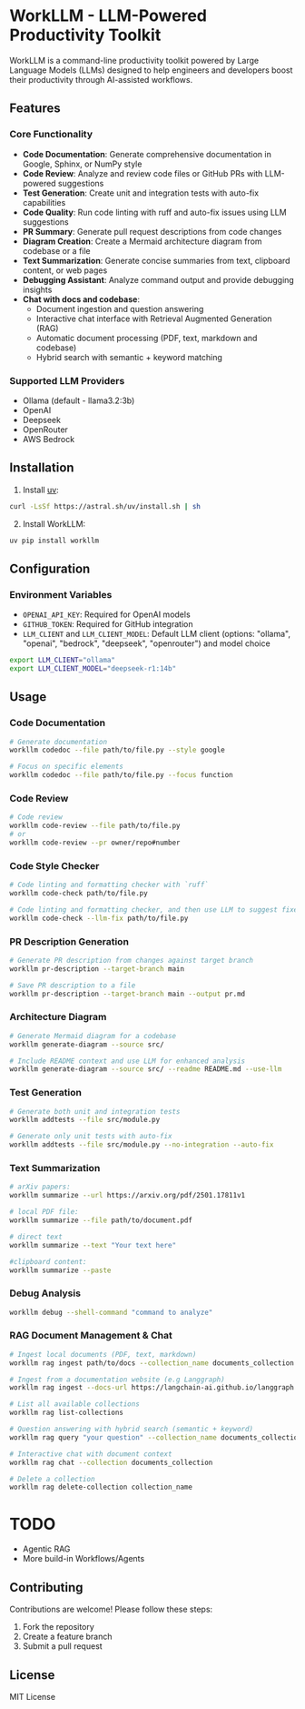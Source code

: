 # WorkLLM - LLM-Powered Productivity Toolkit

WorkLLM is a command-line productivity toolkit powered by Large Language Models (LLMs) designed to help engineers and developers boost their productivity through AI-assisted workflows.

## Features

### Core Functionality
- **Code Documentation**: Generate comprehensive documentation in Google, Sphinx, or NumPy style
- **Code Review**: Analyze and review code files or GitHub PRs with LLM-powered suggestions
- **Test Generation**: Create unit and integration tests with auto-fix capabilities
- **Code Quality**: Run code linting with ruff and auto-fix issues using LLM suggestions
- **PR Summary**: Generate pull request descriptions from code changes
- **Diagram Creation**: Create a Mermaid architecture diagram from codebase or a file
- **Text Summarization**: Generate concise summaries from text, clipboard content, or web pages
- **Debugging Assistant**: Analyze command output and provide debugging insights
- **Chat with docs and codebase**: 
  - Document ingestion and question answering 
  - Interactive chat interface with Retrieval Augmented Generation (RAG)
  - Automatic document processing (PDF, text, markdown and codebase)
  - Hybrid search with semantic + keyword matching

### Supported LLM Providers
- Ollama (default - llama3.2:3b)
- OpenAI 
- Deepseek 
- OpenRouter 
- AWS Bedrock 
## Installation

1. Install [uv](https://github.com/astral-sh/uv):
```bash
curl -LsSf https://astral.sh/uv/install.sh | sh
```

2. Install WorkLLM:
```bash
uv pip install workllm
```

## Configuration

### Environment Variables
- `OPENAI_API_KEY`: Required for OpenAI models
- `GITHUB_TOKEN`: Required for GitHub integration
- `LLM_CLIENT` and `LLM_CLIENT_MODEL`: Default LLM client (options: "ollama", "openai", "bedrock", "deepseek", "openrouter") and model choice

```bash
export LLM_CLIENT="ollama"
export LLM_CLIENT_MODEL="deepseek-r1:14b"
```

## Usage

### Code Documentation
```bash
# Generate documentation
workllm codedoc --file path/to/file.py --style google

# Focus on specific elements
workllm codedoc --file path/to/file.py --focus function
```

### Code Review

```bash
# Code review
workllm code-review --file path/to/file.py
# or
workllm code-review --pr owner/repo#number
```

### Code Style Checker

```bash
# Code linting and formatting checker with `ruff`
workllm code-check path/to/file.py

# Code linting and formatting checker, and then use LLM to suggest fixes
workllm code-check --llm-fix path/to/file.py
```

### PR Description Generation

```bash 
# Generate PR description from changes against target branch
workllm pr-description --target-branch main

# Save PR description to a file
workllm pr-description --target-branch main --output pr.md
```

### Architecture Diagram

```bash
# Generate Mermaid diagram for a codebase
workllm generate-diagram --source src/

# Include README context and use LLM for enhanced analysis
workllm generate-diagram --source src/ --readme README.md --use-llm
```

### Test Generation

```bash
# Generate both unit and integration tests
workllm addtests --file src/module.py

# Generate only unit tests with auto-fix
workllm addtests --file src/module.py --no-integration --auto-fix
```

### Text Summarization

```bash
# arXiv papers: 
workllm summarize --url https://arxiv.org/pdf/2501.17811v1

# local PDF file: 
workllm summarize --file path/to/document.pdf

# direct text 
workllm summarize --text "Your text here"

#clipboard content: 
workllm summarize --paste
```

### Debug Analysis

```bash
workllm debug --shell-command "command to analyze"
```

### RAG Document Management & Chat

```bash
# Ingest local documents (PDF, text, markdown)
workllm rag ingest path/to/docs --collection_name documents_collection

# Ingest from a documentation website (e.g Langgraph)
workllm rag ingest --docs-url https://langchain-ai.github.io/langgraph --collection langgraph

# List all available collections
workllm rag list-collections

# Question answering with hybrid search (semantic + keyword)
workllm rag query "your question" --collection_name documents_collection

# Interactive chat with document context
workllm rag chat --collection documents_collection

# Delete a collection
workllm rag delete-collection collection_name
```

# TODO
- Agentic RAG
- More build-in Workflows/Agents


## Contributing

Contributions are welcome! Please follow these steps:

1. Fork the repository
2. Create a feature branch
3. Submit a pull request

## License

MIT License

